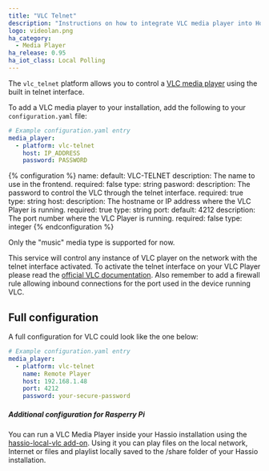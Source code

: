 ```yaml
---
title: "VLC Telnet"
description: "Instructions on how to integrate VLC media player into Home Assistant using the telnet interface."
logo: videolan.png
ha_category:
  - Media Player
ha_release: 0.95
ha_iot_class: Local Polling
---
```


The `vlc_telnet` platform allows you to control a [VLC media player](http://www.videolan.org/vlc/index.html) using the built in telnet interface.

To add a VLC media player to your installation, add the following to your `configuration.yaml` file:

```yaml
# Example configuration.yaml entry
media_player:
  - platform: vlc-telnet
    host: IP_ADDRESS
    password: PASSWORD
```

{% configuration %}
name:
  default: VLC-TELNET
  description: The name to use in the frontend.
  required: false
  type: string
pasword:
  description: The password to control the VLC through the telnet interface.
  required: true
  type: string
host:
  description: The hostname or IP address where the VLC Player is running.
  required: true
  type: string
port:
  default: 4212
  description: The port number where the VLC Player is running.
  required: false
  type: integer
{% endconfiguration %}

Only the "music" media type is supported for now.

This service will control any instance of VLC player on the network with the telnet interface activated. 
To activate the telnet interface on your VLC Player please read the [official VLC documentation](https://wiki.videolan.org/Documentation:Modules/telnet/). Also remember to add a firewall rule allowing inbound connections for the port used in the device running VLC.

## Full configuration

A full configuration for VLC could look like the one below:

```yaml
# Example configuration.yaml entry
media_player:
  - platform: vlc-telnet
    name: Remote Player
    host: 192.168.1.48
    port: 4212
    password: your-secure-password
```

##### Additional configuration for Rasperry Pi

You can run a VLC Media Player inside your Hassio installation using the [hassio-local-vlc add-on](https://github.com/rodripf/hassio-local-vlc). Using it you can play files on the local network, Internet or files and playlist locally saved to the /share folder of your Hassio installation.
